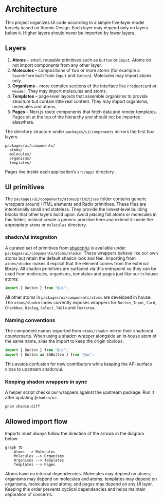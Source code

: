 # Architecture

This project organizes UI code according to a simple five‑layer model loosely based on Atomic Design. Each layer may depend only on layers below it. Higher layers should never be imported by lower layers.

## Layers

1. **Atoms** – small, reusable primitives such as `Button` or `Input`. Atoms do not import components from any other layer.
2. **Molecules** – compositions of two or more atoms (for example a `SearchForm` built from `Input` and `Button`). Molecules may import atoms only.
3. **Organisms** – more complex sections of the interface like `ProductCard` or `Header`. They may import molecules and atoms.
4. **Templates** – page‑level layouts that assemble organisms to provide structure but contain little real content. They may import organisms, molecules and atoms.
5. **Pages** – Next.js route components that fetch data and render templates. Pages sit at the top of the hierarchy and should not be imported elsewhere.

The directory structure under `packages/ui/components` mirrors the first four layers:

```
packages/ui/components/
  atoms/
  molecules/
  organisms/
  templates/
```

Pages live inside each application’s `src/app/` directory.

## UI primitives

The `packages/ui/components/atoms/primitives` folder contains generic wrappers around
HTML elements and Radix primitives. These files are intentionally small
and stateless. They provide the lowest‑level building blocks that other
layers build upon. Avoid placing full atoms or molecules in this folder;
instead create a generic primitive here and extend it inside the
appropriate `atoms` or `molecules` directory.

### shadcn/ui integration

A curated set of primitives from [shadcn/ui](https://ui.shadcn.com/) is
available under `packages/ui/components/atoms/shadcn`. These wrappers
behave like our own atoms but retain the default shadcn look and feel.
Importing from `atoms/shadcn` makes it explicit that the element comes
from the external library. All shadcn primitives are surfaced via this
entrypoint so they can be used from molecules, organisms, templates and
pages just like our in‑house atoms:

```ts
import { Button } from "@ui";
```

All other atoms in `packages/ui/components/atoms` are developed in
house. The `atoms/shadcn` index currently exposes wrappers for
`Button`, `Input`, `Card`, `Checkbox`, `Dialog`, `Select`, `Table` and
`Textarea`.

### Naming conventions

The component names exported from `atoms/shadcn` mirror their shadcn/ui
counterparts. When using a shadcn wrapper alongside an in‑house atom of
the same name, alias the import to keep the origin obvious:

```ts
import { Button } from "@ui";
import { Button as ShButton } from "@ui";
```

This avoids confusion for new contributors while keeping the API
surface close to upstream shadcn/ui.

### Keeping shadcn wrappers in sync

A helper script checks our wrappers against the upstream package.
Run it after updating `@shadcn/ui`:

```bash
pnpm shadcn:diff
```

## Allowed import flow

Imports must always follow the direction of the arrows in the diagram below:

```mermaid
graph TD
    Atoms --> Molecules
    Molecules --> Organisms
    Organisms --> Templates
    Templates --> Pages
```

Atoms have no internal dependencies. Molecules may depend on atoms; organisms may depend on molecules and atoms; templates may depend on organisms, molecules and atoms; and pages may depend on any UI layer. Keeping this order prevents cyclical dependencies and helps maintain separation of concerns.
